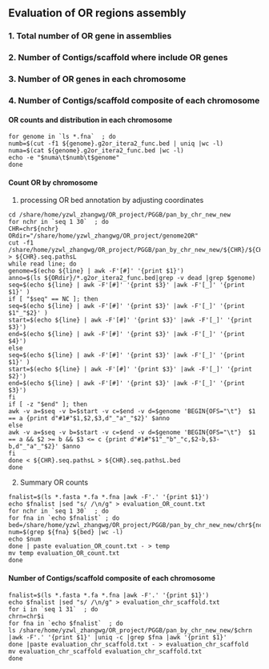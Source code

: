 ## Evaluation of OR regions assembly 
### 1. Total number of OR gene in assemblies
### 2. Number of Contigs/scaffold where include OR genes
### 3. Number of OR genes in each chromosome
### 4. Number of Contigs/scaffold composite of each chromosome

#### OR counts and distribution in each chromosome
```
for genome in `ls *.fna`  ; do
numb=$(cut -f1 ${genome}.g2or_itera2_func.bed | uniq |wc -l)
numa=$(cat ${genome}.g2or_itera2_func.bed |wc -l)
echo -e "$numa\t$numb\t$genome"
done
```

#### Count OR by chromosome 
1. processing OR bed annotation by adjusting coordinates
```
cd /share/home/yzwl_zhangwg/OR_project/PGGB/pan_by_chr_new_new
for nchr in `seq 1 30`  ; do
CHR=chr${nchr}
ORdir="/share/home/yzwl_zhangwg/OR_project/genome2OR"
cut -f1 /share/home/yzwl_zhangwg/OR_project/PGGB/pan_by_chr_new_new/${CHR}/${CHR}.pggb.fa.fai > ${CHR}.seq.pathsL
while read line; do
genome=$(echo ${line} | awk -F'[#]' '{print $1}')
anno=$(ls ${ORdir}/*.g2or_itera2_func.bed|grep -v dead |grep $genome)
seq=$(echo ${line} | awk -F'[#]' '{print $3}' |awk -F'[_]' '{print $1}' )
if [ "$seq" == NC ]; then
seq=$(echo ${line} | awk -F'[#]' '{print $3}' |awk -F'[_]' '{print $1"_"$2}' )
start=$(echo ${line} | awk -F'[#]' '{print $3}' |awk -F'[_]' '{print $3}')
end=$(echo ${line} | awk -F'[#]' '{print $3}' |awk -F'[_]' '{print $4}')
else
seq=$(echo ${line} | awk -F'[#]' '{print $3}' |awk -F'[_]' '{print $1}' )
start=$(echo ${line} | awk -F'[#]' '{print $3}' |awk -F'[_]' '{print $2}')
end=$(echo ${line} | awk -F'[#]' '{print $3}' |awk -F'[_]' '{print $3}')
fi
if [ -z "$end" ]; then
awk -v a=$seq -v b=$start -v c=$end -v d=$genome 'BEGIN{OFS="\t"}  $1 == a {print d"#1#"$1,$2,$3,d"_"a"_"$2}' $anno
else
awk -v a=$seq -v b=$start -v c=$end -v d=$genome 'BEGIN{OFS="\t"}  $1 == a && $2 >= b && $3 <= c {print d"#1#"$1"_"b"_"c,$2-b,$3-b,d"_"a"_"$2}' $anno
fi
done < ${CHR}.seq.pathsL > ${CHR}.seq.pathsL.bed
done
```
2. Summary OR counts 
```
fnalist=$(ls *.fasta *.fa *.fna |awk -F'.' '{print $1}')
echo $fnalist |sed "s/ /\n/g" > evaluation_OR_count.txt
for nchr in `seq 1 30`  ; do
for fna in `echo $fnalist` ; do
bed=/share/home/yzwl_zhangwg/OR_project/PGGB/pan_by_chr_new_new/chr${nchr}.seq.pathsL.bed
num=$(grep ${fna} ${bed} |wc -l)
echo $num
done | paste evaluation_OR_count.txt - > temp
mv temp evaluation_OR_count.txt
done 
```

#### Number of Contigs/scaffold composite of each chromosome
```
fnalist=$(ls *.fasta *.fa *.fna |awk -F'.' '{print $1}')
echo $fnalist |sed "s/ /\n/g" > evaluation_chr_scaffold.txt
for i in `seq 1 31`  ; do
chrn=chr$i
for fna in `echo $fnalist`  ; do
ls /share/home/yzwl_zhangwg/OR_project/PGGB/pan_by_chr_new_new/$chrn |awk -F'.' '{print $1}' |uniq -c |grep $fna |awk '{print $1}'
done |paste evaluation_chr_scaffold.txt - > evaluation_chr_scaffold
mv evaluation_chr_scaffold evaluation_chr_scaffold.txt
done
```
